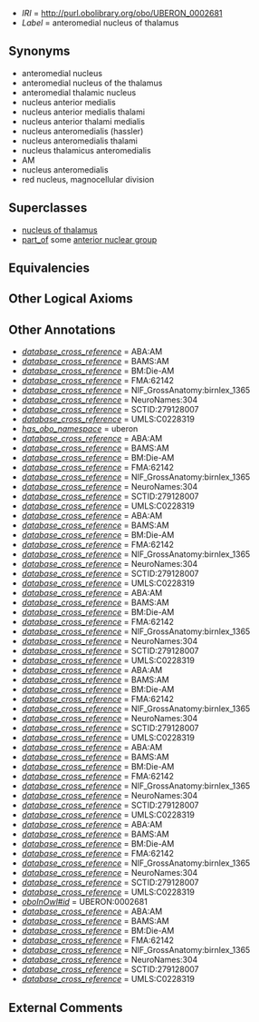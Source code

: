  * *IRI* = http://purl.obolibrary.org/obo/UBERON_0002681
 * *Label* = anteromedial nucleus of thalamus

## Synonyms

 * anteromedial nucleus
 * anteromedial nucleus of the thalamus
 * anteromedial thalamic nucleus
 * nucleus anterior medialis
 * nucleus anterior medialis thalami
 * nucleus anterior thalami medialis
 * nucleus anteromedialis (hassler)
 * nucleus anteromedialis thalami
 * nucleus thalamicus anteromedialis
 * AM
 * nucleus anteromedialis
 * red nucleus, magnocellular division

## Superclasses

 * [nucleus of thalamus](../../UBERON/92/UBERON_0007692.md)
 * [part_of](../../BFO/50/BFO_0000050.md) some [anterior nuclear group](../../UBERON/88/UBERON_0002788.md)

## Equivalencies


## Other Logical Axioms


## Other Annotations

 * *[database_cross_reference](../../ef/oboInOwl#hasDbXref.md)* = ABA:AM
 * *[database_cross_reference](../../ef/oboInOwl#hasDbXref.md)* = BAMS:AM
 * *[database_cross_reference](../../ef/oboInOwl#hasDbXref.md)* = BM:Die-AM
 * *[database_cross_reference](../../ef/oboInOwl#hasDbXref.md)* = FMA:62142
 * *[database_cross_reference](../../ef/oboInOwl#hasDbXref.md)* = NIF_GrossAnatomy:birnlex_1365
 * *[database_cross_reference](../../ef/oboInOwl#hasDbXref.md)* = NeuroNames:304
 * *[database_cross_reference](../../ef/oboInOwl#hasDbXref.md)* = SCTID:279128007
 * *[database_cross_reference](../../ef/oboInOwl#hasDbXref.md)* = UMLS:C0228319
 * *[has_obo_namespace](../../ce/oboInOwl#hasOBONamespace.md)* = uberon
 * *[database_cross_reference](../../ef/oboInOwl#hasDbXref.md)* = ABA:AM
 * *[database_cross_reference](../../ef/oboInOwl#hasDbXref.md)* = BAMS:AM
 * *[database_cross_reference](../../ef/oboInOwl#hasDbXref.md)* = BM:Die-AM
 * *[database_cross_reference](../../ef/oboInOwl#hasDbXref.md)* = FMA:62142
 * *[database_cross_reference](../../ef/oboInOwl#hasDbXref.md)* = NIF_GrossAnatomy:birnlex_1365
 * *[database_cross_reference](../../ef/oboInOwl#hasDbXref.md)* = NeuroNames:304
 * *[database_cross_reference](../../ef/oboInOwl#hasDbXref.md)* = SCTID:279128007
 * *[database_cross_reference](../../ef/oboInOwl#hasDbXref.md)* = UMLS:C0228319
 * *[database_cross_reference](../../ef/oboInOwl#hasDbXref.md)* = ABA:AM
 * *[database_cross_reference](../../ef/oboInOwl#hasDbXref.md)* = BAMS:AM
 * *[database_cross_reference](../../ef/oboInOwl#hasDbXref.md)* = BM:Die-AM
 * *[database_cross_reference](../../ef/oboInOwl#hasDbXref.md)* = FMA:62142
 * *[database_cross_reference](../../ef/oboInOwl#hasDbXref.md)* = NIF_GrossAnatomy:birnlex_1365
 * *[database_cross_reference](../../ef/oboInOwl#hasDbXref.md)* = NeuroNames:304
 * *[database_cross_reference](../../ef/oboInOwl#hasDbXref.md)* = SCTID:279128007
 * *[database_cross_reference](../../ef/oboInOwl#hasDbXref.md)* = UMLS:C0228319
 * *[database_cross_reference](../../ef/oboInOwl#hasDbXref.md)* = ABA:AM
 * *[database_cross_reference](../../ef/oboInOwl#hasDbXref.md)* = BAMS:AM
 * *[database_cross_reference](../../ef/oboInOwl#hasDbXref.md)* = BM:Die-AM
 * *[database_cross_reference](../../ef/oboInOwl#hasDbXref.md)* = FMA:62142
 * *[database_cross_reference](../../ef/oboInOwl#hasDbXref.md)* = NIF_GrossAnatomy:birnlex_1365
 * *[database_cross_reference](../../ef/oboInOwl#hasDbXref.md)* = NeuroNames:304
 * *[database_cross_reference](../../ef/oboInOwl#hasDbXref.md)* = SCTID:279128007
 * *[database_cross_reference](../../ef/oboInOwl#hasDbXref.md)* = UMLS:C0228319
 * *[database_cross_reference](../../ef/oboInOwl#hasDbXref.md)* = ABA:AM
 * *[database_cross_reference](../../ef/oboInOwl#hasDbXref.md)* = BAMS:AM
 * *[database_cross_reference](../../ef/oboInOwl#hasDbXref.md)* = BM:Die-AM
 * *[database_cross_reference](../../ef/oboInOwl#hasDbXref.md)* = FMA:62142
 * *[database_cross_reference](../../ef/oboInOwl#hasDbXref.md)* = NIF_GrossAnatomy:birnlex_1365
 * *[database_cross_reference](../../ef/oboInOwl#hasDbXref.md)* = NeuroNames:304
 * *[database_cross_reference](../../ef/oboInOwl#hasDbXref.md)* = SCTID:279128007
 * *[database_cross_reference](../../ef/oboInOwl#hasDbXref.md)* = UMLS:C0228319
 * *[database_cross_reference](../../ef/oboInOwl#hasDbXref.md)* = ABA:AM
 * *[database_cross_reference](../../ef/oboInOwl#hasDbXref.md)* = BAMS:AM
 * *[database_cross_reference](../../ef/oboInOwl#hasDbXref.md)* = BM:Die-AM
 * *[database_cross_reference](../../ef/oboInOwl#hasDbXref.md)* = FMA:62142
 * *[database_cross_reference](../../ef/oboInOwl#hasDbXref.md)* = NIF_GrossAnatomy:birnlex_1365
 * *[database_cross_reference](../../ef/oboInOwl#hasDbXref.md)* = NeuroNames:304
 * *[database_cross_reference](../../ef/oboInOwl#hasDbXref.md)* = SCTID:279128007
 * *[database_cross_reference](../../ef/oboInOwl#hasDbXref.md)* = UMLS:C0228319
 * *[database_cross_reference](../../ef/oboInOwl#hasDbXref.md)* = ABA:AM
 * *[database_cross_reference](../../ef/oboInOwl#hasDbXref.md)* = BAMS:AM
 * *[database_cross_reference](../../ef/oboInOwl#hasDbXref.md)* = BM:Die-AM
 * *[database_cross_reference](../../ef/oboInOwl#hasDbXref.md)* = FMA:62142
 * *[database_cross_reference](../../ef/oboInOwl#hasDbXref.md)* = NIF_GrossAnatomy:birnlex_1365
 * *[database_cross_reference](../../ef/oboInOwl#hasDbXref.md)* = NeuroNames:304
 * *[database_cross_reference](../../ef/oboInOwl#hasDbXref.md)* = SCTID:279128007
 * *[database_cross_reference](../../ef/oboInOwl#hasDbXref.md)* = UMLS:C0228319
 * *[oboInOwl#id](../../id/oboInOwl#id.md)* = UBERON:0002681
 * *[database_cross_reference](../../ef/oboInOwl#hasDbXref.md)* = ABA:AM
 * *[database_cross_reference](../../ef/oboInOwl#hasDbXref.md)* = BAMS:AM
 * *[database_cross_reference](../../ef/oboInOwl#hasDbXref.md)* = BM:Die-AM
 * *[database_cross_reference](../../ef/oboInOwl#hasDbXref.md)* = FMA:62142
 * *[database_cross_reference](../../ef/oboInOwl#hasDbXref.md)* = NIF_GrossAnatomy:birnlex_1365
 * *[database_cross_reference](../../ef/oboInOwl#hasDbXref.md)* = NeuroNames:304
 * *[database_cross_reference](../../ef/oboInOwl#hasDbXref.md)* = SCTID:279128007
 * *[database_cross_reference](../../ef/oboInOwl#hasDbXref.md)* = UMLS:C0228319

## External Comments

